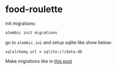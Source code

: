 # food-roulette

init migrations:
```bash
alembic init migrations
```

go to `alembic.ini` and setup sqlite like show below:
```
sqlalchemy.url = sqlite:///data.db
```

Make migrations like in [this post](https://kimsereylam.com/sqlalchemy/2019/10/18/get-started-with-alembic.html)


